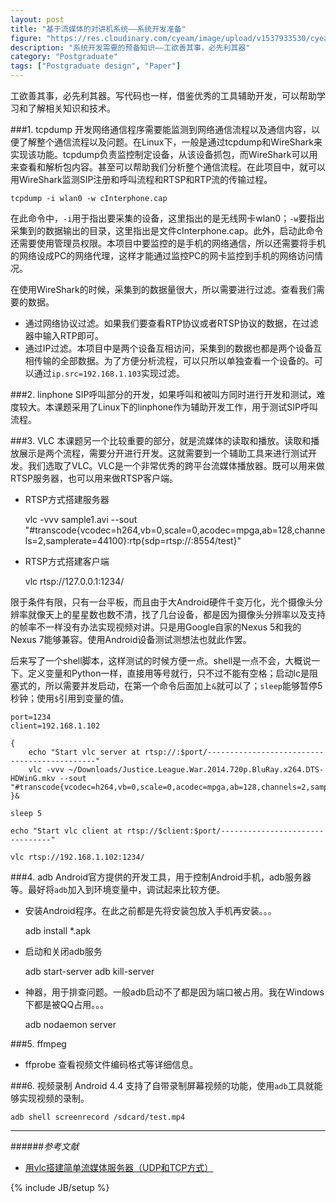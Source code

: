 ```yaml
---
layout: post
title: "基于流媒体的对讲机系统——系统开发准备"
figure: "https://res.cloudinary.com/cyeam/image/upload/v1537933530/cyeam/c168.png"
description: "系统开发需要的预备知识——工欲善其事，必先利其器"
category: "Postgraduate"
tags: ["Postgraduate design", "Paper"]
---
```


工欲善其事，必先利其器。写代码也一样，借鉴优秀的工具辅助开发，可以帮助学习和了解相关知识和技术。

###1. tcpdump
开发网络通信程序需要能监测到网络通信流程以及通信内容，以便了解整个通信流程以及问题。在Linux下，一般是通过tcpdump和WireShark来实现该功能。tcpdump负责监控制定设备，从该设备抓包，而WireShark可以用来查看和解析包内容。甚至可以帮助我们分析整个通信流程。在此项目中，就可以用WireShark监测SIP注册和呼叫流程和RTSP和RTP流的传输过程。

	tcpdump -i wlan0 -w cInterphone.cap

在此命令中，`-i`用于指出要采集的设备，这里指出的是无线网卡wlan0；`-w`要指出采集到的数据输出的目录，这里指出是文件cInterphone.cap。此外，启动此命令还需要使用管理员权限。本项目中要监控的是手机的网络通信，所以还需要将手机的网络设成PC的网络代理，这样才能通过监控PC的网卡监控到手机的网络访问情况。

在使用WireShark的时候，采集到的数据量很大，所以需要进行过滤。查看我们需要的数据。

+ 通过网络协议过滤。如果我们要查看RTP协议或者RTSP协议的数据，在过滤器中输入RTP即可。
+ 通过IP过滤。本项目中是两个设备互相访问，采集到的数据也都是两个设备互相传输的全部数据。为了方便分析流程，可以只所以单独查看一个设备的。可以通过`ip.src=192.168.1.103`实现过滤。

###2. linphone
SIP呼叫部分的开发，如果呼叫和被叫方同时进行开发和测试，难度较大。本课题采用了Linux下的linphone作为辅助开发工作，用于测试SIP呼叫流程。

###3. VLC
本课题另一个比较重要的部分，就是流媒体的读取和播放。读取和播放展示是两个流程，需要分开进行开发。这就需要到一个辅助工具来进行测试开发。我们选取了VLC。VLC是一个非常优秀的跨平台流媒体播放器。既可以用来做RTSP服务器，也可以用来做RTSP客户端。

+ RTSP方式搭建服务器

    vlc -vvv sample1.avi --sout "#transcode{vcodec=h264,vb=0,scale=0,acodec=mpga,ab=128,channels=2,samplerate=44100}:rtp{sdp=rtsp://:8554/test}" 

+ RTSP方式搭建客户端

    vlc rtsp://127.0.0.1:1234/

限于条件有限，只有一台平板，而且由于大Android硬件千变万化，光个摄像头分辨率就像天上的星星数也数不清，找了几台设备，都是因为摄像头分辨率以及支持的帧率不一样没有办法实现视频对讲。只是用Google自家的Nexus 5和我的Nexus 7能够兼容。使用Android设备测试测想法也就此作罢。

后来写了一个shell脚本，这样测试的时候方便一点。shell是一点不会，大概说一下。定义变量和Python一样，直接用等号就行，只不过不能有空格；启动lc是阻塞式的，所以需要并发启动，在第一个命令后面加上`&`就可以了；`sleep`能够暂停5秒钟；使用`$`引用到变量的值。

    port=1234
    client=192.168.1.102

    {  
        echo "Start vlc server at rtsp://:$port/---------------------------------------------"
        vlc -vvv ~/Downloads/Justice.League.War.2014.720p.BluRay.x264.DTS-HDWinG.mkv --sout "#transcode{vcodec=h264,vb=0,scale=0,acodec=mpga,ab=128,channels=2,samplerate=44100}:rtp{sdp=rtsp://:1234/}"
    }&

    sleep 5

    echo "Start vlc client at rtsp://$client:$port/--------------------------------"

    vlc rtsp://192.168.1.102:1234/

###4. adb
Android官方提供的开发工具，用于控制Android手机，adb服务器等。最好将`adb`加入到环境变量中，调试起来比较方便。

+ 安装Android程序。在此之前都是先将安装包放入手机再安装。。。

    adb install *.apk

+ 启动和关闭adb服务

    adb start-server
    adb kill-server

+ 神器，用于排查问题。一般adb启动不了都是因为端口被占用。我在Windows下都是被QQ占用。。。

    adb nodaemon server

###5. ffmpeg
+ ffprobe 查看视频文件编码格式等详细信息。

###6. 视频录制
Android 4.4 支持了自带录制屏幕视频的功能，使用`adb`工具就能够实现视频的录制。

    adb shell screenrecord /sdcard/test.mp4

---

######*参考文献*
+ [用vlc搭建简单流媒体服务器（UDP和TCP方式）](http://www.cnblogs.com/MikeZhang/archive/2012/09/09/vlcStreamingServer20120909.html)

{% include JB/setup %}
